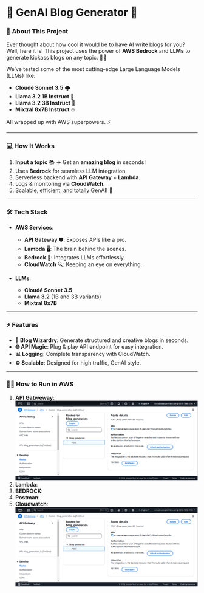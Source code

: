 # 🚀 GenAI Blog Generator 📝

### 🌟 About This Project
Ever thought about how cool it would be to have AI write blogs for you? Well, here it is! This project uses the power of **AWS Bedrock** and **LLMs** to generate kickass blogs on any topic. 🧠✨

We’ve tested some of the most cutting-edge Large Language Models (LLMs) like:  
- **Cloudé Sonnet 3.5** 🌩️  
- **Llama 3.2 1B Instruct** 🦙  
- **Llama 3.2 3B Instruct** 🐪  
- **Mixtral 8x7B Instruct** 🔥  

All wrapped up with AWS superpowers. ⚡

---

### 💻 How It Works
1. **Input a topic** 📚 → Get an **amazing blog** in seconds!  
2. Uses **Bedrock** for seamless LLM integration.  
3. Serverless backend with **API Gateway** + **Lambda**.  
4. Logs & monitoring via **CloudWatch**.  
5. Scalable, efficient, and totally GenAI! 🤖

---

### 🛠️ Tech Stack
- **AWS Services**:  
  - **API Gateway** 🛡️: Exposes APIs like a pro.  
  - **Lambda** 🖥️: The brain behind the scenes.  
  - **Bedrock** 🧠: Integrates LLMs effortlessly.  
  - **CloudWatch** 🔍: Keeping an eye on everything.  

- **LLMs**:  
  - **Cloudé Sonnet 3.5**  
  - **Llama 3.2** (1B and 3B variants)  
  - **Mixtral 8x7B**  

---

### ⚡ Features
- **📝 Blog Wizardry**: Generate structured and creative blogs in seconds.  
- **🌐 API Magic**: Plug & play API endpoint for easy integration.  
- **📊 Logging**: Complete transparency with CloudWatch.  
- **⚙️ Scalable**: Designed for high traffic, GenAI style.  

---

### 🧑‍💻 How to Run in AWS
1. **API Gatweway**: ![image alt](https://github.com/ArshadManer/GenAI-Blog-Generator/blob/main/images/API%20Gateway.png?raw=true)
2. **Lambda**:
3. **BEDROCK**:
4. **Postman**:
5. **Cloudwatch**:
![image alt](https://github.com/ArshadManer/GenAI-Blog-Generator/blob/main/images/API%20Gateway.png?raw=true)
